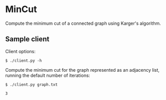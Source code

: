 # MinCut 

Compute the minimum cut of a connected graph using Karger's algorithm.

## Sample client

Client options:

    $ ./client.py -h

Compute the minimum cut for the graph represented as an adjacency list, running
the default number of iterations:

    $ ./client.py graph.txt

    3
